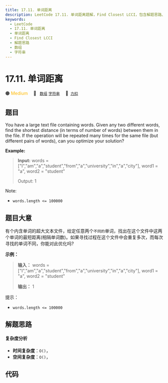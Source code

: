 ```yaml
---
title: 17.11. 单词距离
description: LeetCode 17.11. 单词距离题解，Find Closest LCCI，包含解题思路、复杂度分析以及完整的 JavaScript 代码实现。
keywords:
  - LeetCode
  - 17.11. 单词距离
  - 单词距离
  - Find Closest LCCI
  - 解题思路
  - 数组
  - 字符串
---
```


# 17.11. 单词距离

🟠 <font color=#ffb800>Medium</font>&emsp; 🔖&ensp; [`数组`](/tag/array.md) [`字符串`](/tag/string.md)&emsp; 🔗&ensp;[`力扣`](https://leetcode.cn/problems/find-closest-lcci)

## 题目

You have a large text file containing words. Given any two different words,
find the shortest distance (in terms of number of words) between them in the
file. If the operation will be repeated many times for the same file (but
different pairs of words), can you optimize your solution?

**Example:**

> 
> 
> 
> 
> 
> **Input:** words = ["I","am","a","student","from","a","university","in","a","city"], word1 = "a", word2 = "student"
> 
> Output: 1

Note:

  * `words.length <= 100000`


## 题目大意

有个内含单词的超大文本文件，给定任意两个`不同的`单词，找出在这个文件中这两个单词的最短距离(相隔单词数)。如果寻找过程在这个文件中会重复多次，而每次寻找的单词不同，你能对此优化吗?

**示例：**

> 
> 
> 
> 
> 
> **输入：** words = ["I","am","a","student","from","a","university","in","a","city"], word1 = "a", word2 = "student"
> 
> **输出：** 1

提示：

  * `words.length <= 100000`


## 解题思路

#### 复杂度分析

- **时间复杂度**：`O()`，
- **空间复杂度**：`O()`，

## 代码

```javascript

```
